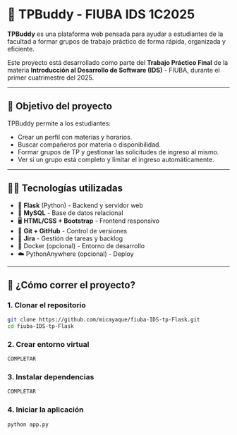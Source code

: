 # 🤝 TPBuddy - FIUBA IDS 1C2025

**TPBuddy** es una plataforma web pensada para ayudar a estudiantes de la facultad a formar grupos de trabajo práctico de forma rápida, organizada y eficiente.

Este proyecto está desarrollado como parte del **Trabajo Práctico Final** de la materia **Introducción al Desarrollo de Software (IDS)** - FIUBA, durante el primer cuatrimestre del 2025.

---

## 📌 Objetivo del proyecto

TPBuddy permite a los estudiantes:
- Crear un perfil con materias y horarios.
- Buscar compañeros por materia o disponibilidad.
- Formar grupos de TP y gestionar las solicitudes de ingreso al mismo.
- Ver si un grupo está completo y limitar el ingreso automáticamente.

---

## 🧑‍💻 Tecnologías utilizadas

- 🐍 **Flask** (Python) - Backend y servidor web
- 🐬 **MySQL** - Base de datos relacional
- 🖥️ **HTML/CSS + Bootstrap** - Frontend responsivo
- 🧪 **Git + GitHub** - Control de versiones
- 🧩 **Jira** - Gestión de tareas y backlog
- 🐳 Docker (opcional) - Entorno de desarrollo
- ☁️ PythonAnywhere (opcional) - Deploy

---

## 🚀 ¿Cómo correr el proyecto?

### 1. Clonar el repositorio

```bash
git clone https://github.com/micayaque/fiuba-IDS-tp-Flask.git
cd fiuba-IDS-tp-Flask
```

### 2. Crear entorno virtual

```bash
COMPLETAR
```

### 3. Instalar dependencias

```bash
COMPLETAR
```

### 4. Iniciar la aplicación

```bash
python app.py
```